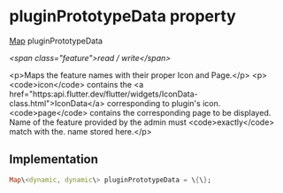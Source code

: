 


# pluginPrototypeData property







[Map](https:api.flutter.dev/flutter/dart-core/Map-class.html) pluginPrototypeData
  
_\<span class="feature"\>read / write\</span\>_



\<p\>Maps the feature names with their proper Icon and Page.\</p\>
\<p\>\<code\>icon\</code\> contains the \<a href="https:api.flutter.dev/flutter/widgets/IconData-class.html"\>IconData\</a\> corresponding to plugin's icon.
\<code\>page\</code\> contains the corresponding page to be displayed.
Name of the feature provided by the admin must \<code\>exactly\</code\> match with the.
name stored here.\</p\>



## Implementation

```dart
Map\<dynamic, dynamic\> pluginPrototypeData = \{\};
```







